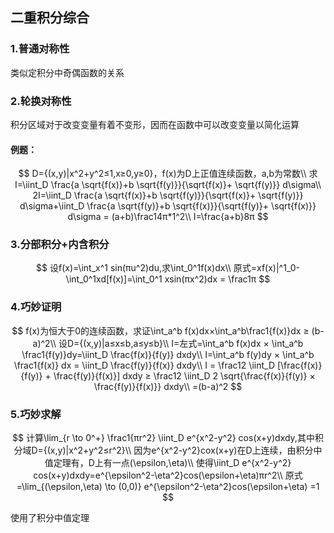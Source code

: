 ## 二重积分综合

### 1.普通对称性

类似定积分中奇偶函数的关系

### 2.轮换对称性

积分区域对于改变变量有着不变形，因而在函数中可以改变变量以简化运算

#### 例题：

$$
D={(x,y)|x^2+y^2≤1,x≥0,y≥0}，f(x)为D上正值连续函数，a,b为常数\\
求I=\iint_D \frac{a \sqrt{f(x)}+b \sqrt{f(y)}}{\sqrt{f(x)}+ \sqrt{f(y)}} d\sigma\\
2I=\iint_D \frac{a \sqrt{f(x)}+b \sqrt{f(y)}}{\sqrt{f(x)}+ \sqrt{f(y)}} d\sigma+\iint_D \frac{a \sqrt{f(y)}+b \sqrt{f(x)}}{\sqrt{f(y)}+ \sqrt{f(x)}} d\sigma = (a+b)\frac14π*1^2\\
I=\frac{a+b}8π
$$

### 3.分部积分+内含积分

$$
设f(x)=\int_x^1 sin(πu^2)du,求\int_0^1f(x)dx\\
原式=xf(x)|^1_0-\int_0^1xd[f(x)]=\int_0^1 xsin(πx^2)dx = \frac1π
$$

### 4.巧妙证明

$$
f(x)为恒大于0的连续函数，求证\int_a^b f(x)dx×\int_a^b\frac1{f(x)}dx ≥ (b-a)^2\\
设D={(x,y)|a≤x≤b,a≤y≤b}\\
I=左式=\int_a^b f(x)dx × \int_a^b \frac1{f(y)}dy=\iint_D \frac{f(x)}{f(y)} dxdy\\
I=\int_a^b f(y)dy × \int_a^b \frac1{f(x)} dx = \iint_D \frac{f(y)}{f(x)} dxdy\\
I = \frac12 \iint_D [\frac{f(x)}{f(y)} + \frac{f(y)}{f(x)}] dxdy ≥ \frac12 \iint_D 2 \sqrt{\frac{f(x)}{f(y)} × \frac{f(y)}{f(x)}} dxdy\\
=(b-a)^2
$$

### 5.巧妙求解

$$
计算\lim_{r \to 0^+} \frac1{πr^2} \iint_D e^{x^2-y^2} cos(x+y)dxdy,其中积分域D={(x,y)|x^2+y^2≤r^2}\\
因为e^{x^2-y^2}cox(x+y)在D上连续，由积分中值定理有，D上有一点(\epsilon,\eta)\\
使得\iint_D e^{x^2-y^2} cos(x+y)dxdy=e^{\epsilon^2-\eta^2}cos(\epsilon+\eta)πr^2\\
原式=\lim_{(\epsilon,\eta) \to (0,0)} e^{\epsilon^2-\eta^2}cos(\epsilon+\eta) =1
$$

使用了积分中值定理